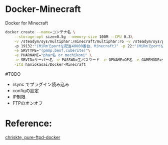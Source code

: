 # Docker-Minecraft
Docker for Minecraft

```bash
docker create --name=コンテナ名 \
    --storage-opt size=0.5g --memory-size 100M --CPU 0.3\
    -v /steadym/sys/multiphar:/minecraft/multiphar:ro -v /steadym/sys/plugins_3:/minecraft/defaultplugins:ro\ 
    -p 19132:"(MiRmでportを配当40000番台、Minecraft)" -p 22:"(MiRmでportを配当5万番台、FTP)" -p  8080:"(MiRmでportを配当30000番台、WebパネorIpv6)"   \
    -e SRVTYPE="(pmmp,beof,cuberite)"\
    -e PHARNAME="phar名 or mochikomi" \
    -e SRVID=サーバー名 -e PASSWD=生パスワード -e OPNAME=OP名 -e GAMEMODE=ゲームモード -e WORLDTYPE=ワールド -e DIFFICULTY=難易度 -e PERMISSION=権限   \
    -itd haniokasai/Docker-Minecraft
```

#TODO
- rsync でプラグイン読み込み
- configの設定
- IP制限
- FTPのオンオフ

# Reference:
[chriskte, pure-ftpd-docker](https://github.com/chriskite/pure-ftpd-docker)
